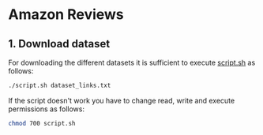 # Amazon Reviews
## 1. Download dataset
For downloading the different datasets it is sufficient to execute [script.sh](dataset/script.sh) as follows:
```bash
./script.sh dataset_links.txt  
```

If the script doesn't work you have to change read, write and execute permissions as follows:
```bash
chmod 700 script.sh
```
